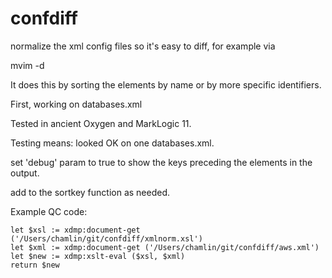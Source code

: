 # confdiff

normalize the xml config files so it's easy to diff, for example via

mvim -d

It does this by sorting the elements by name or by more specific identifiers.

First, working on databases.xml

Tested in ancient Oxygen and MarkLogic 11.

Testing means:  looked OK on one databases.xml.

set 'debug' param to true to show the keys preceding the elements in the output.

add to the sortkey function as needed.

Example QC code:

```xquery
let $xsl := xdmp:document-get ('/Users/chamlin/git/confdiff/xmlnorm.xsl')
let $xml := xdmp:document-get ('/Users/chamlin/git/confdiff/aws.xml')
let $new := xdmp:xslt-eval ($xsl, $xml)
return $new
```
